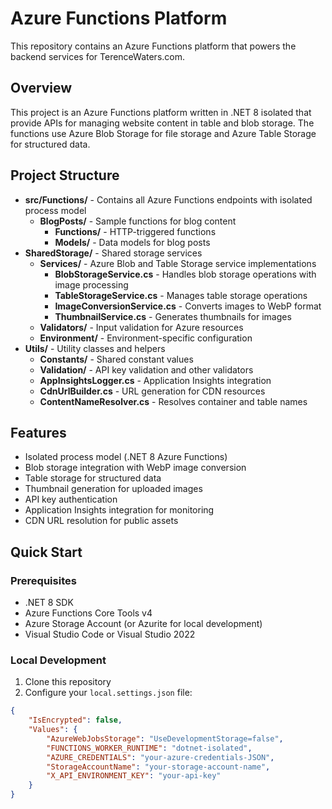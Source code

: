 # Azure Functions Platform

This repository contains an Azure Functions platform that powers the backend services for TerenceWaters.com.

## Overview

This project is an Azure Functions platform written in .NET 8 isolated that provide APIs for managing website content in table and blob storage. The functions use Azure Blob Storage for file storage and Azure Table Storage for structured data.

## Project Structure

-   **src/Functions/** - Contains all Azure Functions endpoints with isolated process model
    -   **BlogPosts/** - Sample functions for blog content
        -   **Functions/** - HTTP-triggered functions
        -   **Models/** - Data models for blog posts
-   **SharedStorage/** - Shared storage services
    -   **Services/** - Azure Blob and Table Storage service implementations
        -   **BlobStorageService.cs** - Handles blob storage operations with image processing
        -   **TableStorageService.cs** - Manages table storage operations
        -   **ImageConversionService.cs** - Converts images to WebP format
        -   **ThumbnailService.cs** - Generates thumbnails for images
    -   **Validators/** - Input validation for Azure resources
    -   **Environment/** - Environment-specific configuration
-   **Utils/** - Utility classes and helpers
    -   **Constants/** - Shared constant values
    -   **Validation/** - API key validation and other validators
    -   **AppInsightsLogger.cs** - Application Insights integration
    -   **CdnUrlBuilder.cs** - URL generation for CDN resources
    -   **ContentNameResolver.cs** - Resolves container and table names

## Features

-   Isolated process model (.NET 8 Azure Functions)
-   Blob storage integration with WebP image conversion
-   Table storage for structured data
-   Thumbnail generation for uploaded images
-   API key authentication
-   Application Insights integration for monitoring
-   CDN URL resolution for public assets

## Quick Start

### Prerequisites

-   .NET 8 SDK
-   Azure Functions Core Tools v4
-   Azure Storage Account (or Azurite for local development)
-   Visual Studio Code or Visual Studio 2022

### Local Development

1. Clone this repository
2. Configure your `local.settings.json` file:

```json
{
    "IsEncrypted": false,
    "Values": {
        "AzureWebJobsStorage": "UseDevelopmentStorage=false",
        "FUNCTIONS_WORKER_RUNTIME": "dotnet-isolated",
        "AZURE_CREDENTIALS": "your-azure-credentials-JSON",
        "StorageAccountName": "your-storage-account-name",
        "X_API_ENVIRONMENT_KEY": "your-api-key"
    }
}
```
